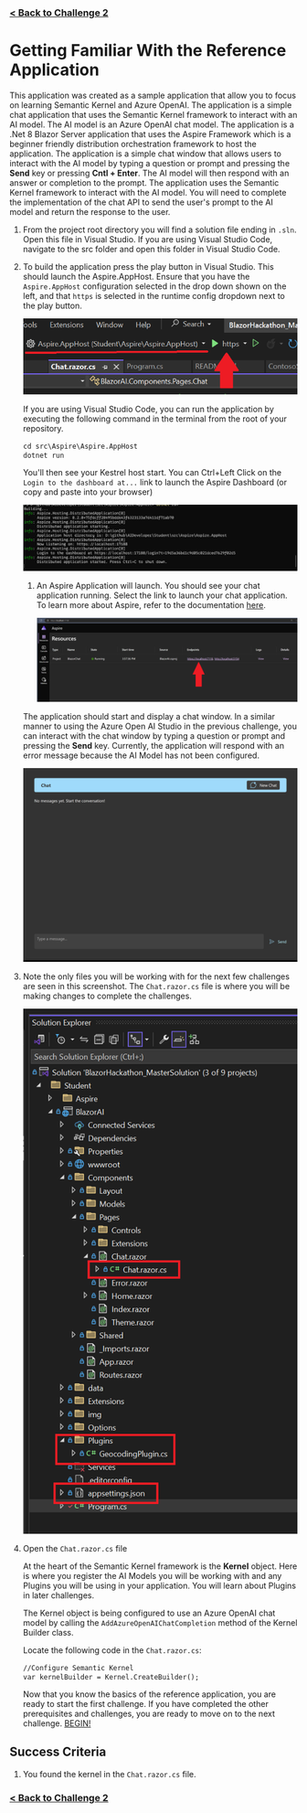 ### [< Back to Challenge 2](../../Challenge-02.md)

# Getting Familiar With the Reference Application

This application was created as a sample application that allow you to focus on learning Semantic Kernel and Azure OpenAI. The application is a simple chat application that uses the Semantic Kernel framework to interact with an AI model. The AI model is an Azure OpenAI chat model. The application is a .Net 8 Blazor Server application that uses the Aspire Framework which is a beginner friendly distribution orchestration framework to host the application. The application is a simple chat window that allows users to interact with the AI model by typing a question or prompt and pressing the **Send** key or pressing **Cntl + Enter**. The AI model will then respond with an answer or completion to the prompt. The application uses the Semantic Kernel framework to interact with the AI model. You will need to complete the implementation of the chat API to send the user's prompt to the AI model and return the response to the user.

1. From the project root directory you will find a solution file ending in `.sln`. Open this file in Visual Studio. If you are using Visual Studio Code, navigate to the src folder and open this folder in Visual Studio Code.
1. To build the application press the play button in Visual Studio. This should launch the Aspire.AppHost. Ensure that you have the `Aspire.AppHost` configuration selected in the drop down shown on the left, and that `https` is selected in the runtime config dropdown next to the play button.

    ![Play Visual Studio](../images/playvisualstudio.png)

    If you are using Visual Studio Code, you can run the application by executing the following command in the terminal from the root of your repository.

    ```console
    cd src\Aspire\Aspire.AppHost
    dotnet run
    ```

    You'll then see your Kestrel host start. You can Ctrl+Left Click on the `Login to the dashboard at...` link to launch the Aspire Dashboard (or copy and paste into your browser)

    ![Aspire startup](../images/run_aspire_console.png)

    1. An Aspire Application will launch. You should see your chat application running. Select the link to launch your chat application. To learn more about Aspire, refer to the documentation [here](https://learn.microsoft.com/en-us/dotnet/aspire/get-started/aspire-overview).

        ![Aspire Https](../images/aspirehttps.png)

    The application should start and display a chat window. In a similar manner to using the Azure Open AI Studio in the previous challenge, you can interact with the chat window by typing a question or prompt and pressing the **Send** key. Currently, the application will respond with an error message because the AI Model has not been configured.

    ![Challenge 02 - Image 01](../images/ch02i01.png)

1. Note the only files you will be working with for the next few challenges are seen in this screenshot. The `Chat.razor.cs` file is where you will be making changes to complete the challenges.

    ![Files for Challenge](../images/filesforchallenges.png)

1. Open the `Chat.razor.cs` file

    At the heart of the Semantic Kernel framework is the **Kernel** object. Here is where you register the AI Models you will be working with and any Plugins you will be using in your application. You will learn about Plugins in later challenges.

    The Kernel object is being configured to use an Azure OpenAI chat model by calling the ```AddAzureOpenAIChatCompletion``` method of the Kernel Builder class.  

    Locate the following code in the ```Chat.razor.cs```:

    ```CSharp
    //Configure Semantic Kernel
    var kernelBuilder = Kernel.CreateBuilder();
    ```

    Now that you know the basics of the reference application, you are ready to start the first challenge. If you have completed the other prerequisites and challenges, you are ready to move on to the next challenge. [BEGIN!](../../Challenge-02.md#challenges)

## Success Criteria

1. You found the kernel in the `Chat.razor.cs` file.

### [< Back to Challenge 2](../../Challenge-02.md)
